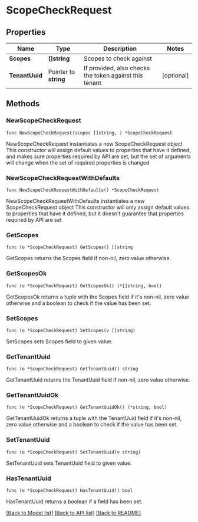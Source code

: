 # ScopeCheckRequest

## Properties

Name | Type | Description | Notes
------------ | ------------- | ------------- | -------------
**Scopes** | **[]string** | Scopes to check against |
**TenantUuid** | Pointer to **string** | If provided, also checks the token against this tenant | [optional]

## Methods

### NewScopeCheckRequest

`func NewScopeCheckRequest(scopes []string, ) *ScopeCheckRequest`

NewScopeCheckRequest instantiates a new ScopeCheckRequest object
This constructor will assign default values to properties that have it defined,
and makes sure properties required by API are set, but the set of arguments
will change when the set of required properties is changed

### NewScopeCheckRequestWithDefaults

`func NewScopeCheckRequestWithDefaults() *ScopeCheckRequest`

NewScopeCheckRequestWithDefaults instantiates a new ScopeCheckRequest object
This constructor will only assign default values to properties that have it defined,
but it doesn't guarantee that properties required by API are set

### GetScopes

`func (o *ScopeCheckRequest) GetScopes() []string`

GetScopes returns the Scopes field if non-nil, zero value otherwise.

### GetScopesOk

`func (o *ScopeCheckRequest) GetScopesOk() (*[]string, bool)`

GetScopesOk returns a tuple with the Scopes field if it's non-nil, zero value otherwise
and a boolean to check if the value has been set.

### SetScopes

`func (o *ScopeCheckRequest) SetScopes(v []string)`

SetScopes sets Scopes field to given value.

### GetTenantUuid

`func (o *ScopeCheckRequest) GetTenantUuid() string`

GetTenantUuid returns the TenantUuid field if non-nil, zero value otherwise.

### GetTenantUuidOk

`func (o *ScopeCheckRequest) GetTenantUuidOk() (*string, bool)`

GetTenantUuidOk returns a tuple with the TenantUuid field if it's non-nil, zero value otherwise
and a boolean to check if the value has been set.

### SetTenantUuid

`func (o *ScopeCheckRequest) SetTenantUuid(v string)`

SetTenantUuid sets TenantUuid field to given value.

### HasTenantUuid

`func (o *ScopeCheckRequest) HasTenantUuid() bool`

HasTenantUuid returns a boolean if a field has been set.

[[Back to Model list]](../README.md#documentation-for-models) [[Back to API list]](../README.md#documentation-for-api-endpoints) [[Back to README]](../README.md)
